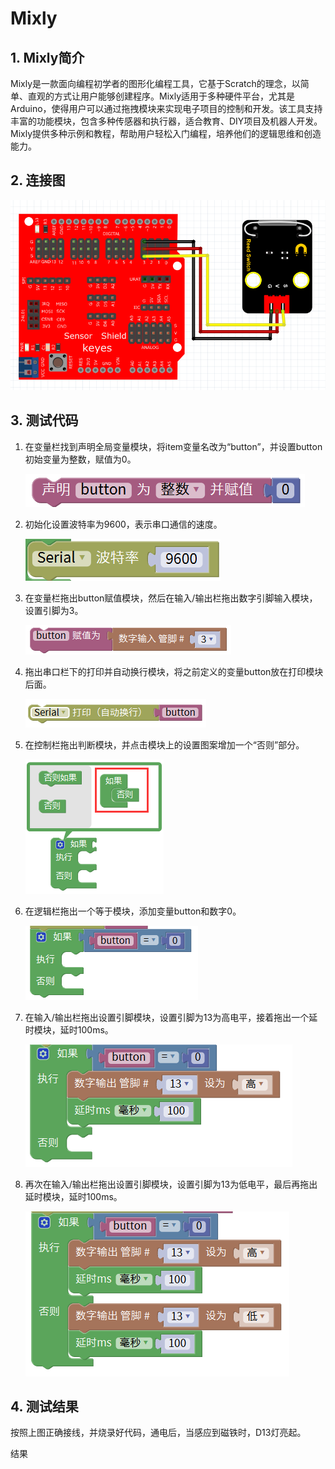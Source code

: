 # Mixly


## 1. Mixly简介  

Mixly是一款面向编程初学者的图形化编程工具，它基于Scratch的理念，以简单、直观的方式让用户能够创建程序。Mixly适用于多种硬件平台，尤其是Arduino，使得用户可以通过拖拽模块来实现电子项目的控制和开发。该工具支持丰富的功能模块，包含多种传感器和执行器，适合教育、DIY项目及机器人开发。Mixly提供多种示例和教程，帮助用户轻松入门编程，培养他们的逻辑思维和创造能力。  

## 2. 连接图  

![](media/87c6f70c421c5973af6dda5a0961d417.png)  

## 3. 测试代码  

1. 在变量栏找到声明全局变量模块，将item变量名改为“button”，并设置button初始变量为整数，赋值为0。  

   ![](media/4f94f6d1e76574b25f6fe616cdcdab3c.png)  

2. 初始化设置波特率为9600，表示串口通信的速度。  

   ![](media/87b7c2535b1e8327f48ff8c03fc1e96d.png)  

3. 在变量栏拖出button赋值模块，然后在输入/输出栏拖出数字引脚输入模块，设置引脚为3。  

   ![](media/288865dd68c9cfcb87b8f99c6eda74e3.png)  

4. 拖出串口栏下的打印并自动换行模块，将之前定义的变量button放在打印模块后面。  

   ![](media/97a311f9bc5861a8c97fa523317ff101.png)  

5. 在控制栏拖出判断模块，并点击模块上的设置图案增加一个“否则”部分。  

   ![](media/64f8573b79bd000de8657185996afa05.png)  

6. 在逻辑栏拖出一个等于模块，添加变量button和数字0。  

   ![](media/a5e6549443aa946c0ffcd73048e48373.png)  

7. 在输入/输出栏拖出设置引脚模块，设置引脚为13为高电平，接着拖出一个延时模块，延时100ms。  

   ![](media/34ce1cebb194a08763a1652405d03818.png)  

8. 再次在输入/输出栏拖出设置引脚模块，设置引脚为13为低电平，最后再拖出延时模块，延时100ms。  

   ![](media/0cc576abc46c54d1e22b79e890e8a940.png)  

## 4. 测试结果  

按照上图正确接线，并烧录好代码，通电后，当感应到磁铁时，D13灯亮起。  

结果







